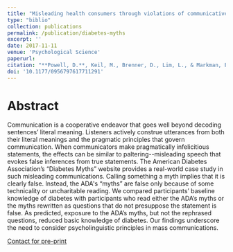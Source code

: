 ```yaml
---
title: "Misleading health consumers through violations of communicative norms: A case-study of online diabetes education"
type: "biblio"
collection: publications
permalink: /publication/diabetes-myths
excerpt: ''
date: 2017-11-11
venue: 'Psychological Science'
paperurl: 
citation: "**Powell, D.**, Keil, M., Brenner, D., Lim, L., & Markman, E. M. (Conditionally Accepted). Misleading health consumers through violations of communicative norms: A case-study of online diabetes education. *Psychological Science*."
doi: '10.1177/0956797617711291'
---
```


# Abstract

Communication is a cooperative endeavor that goes well beyond decoding sentences’ literal meaning. Listeners actively construe utterances from both their literal meanings and the pragmatic principles that govern communication. When communicators make pragmatically infelicitious statements, the effects can be similar to paltering--misleading speech that evokes false inferences from true statements. The American Diabetes Association’s “Diabetes Myths” website provides a real-world case study in such misleading communications. Calling something a myth implies that it is clearly false. Instead, the ADA's “myths” are false only because of some technicality or uncharitable reading. We compared participants’ baseline knowledge of diabetes with participants who read either the ADA’s myths or the myths rewritten as questions that do not presuppose the statement is false. As predicted, exposure to the ADA’s myths, but not the rephrased questions, reduced basic knowledge of diabetes. Our findings underscore the need to consider psycholinguistic principles in mass communications.

[Contact for pre-print](mailto:derekpowell@stanford.edu)